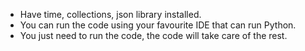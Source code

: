 - Have time, collections, json library installed.
- You can run the code using your favourite IDE that can run Python.
- You just need to run the code, the code will take care of the rest.